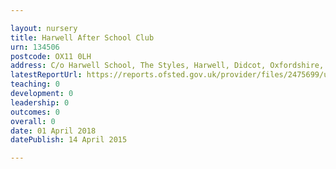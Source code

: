 ```yaml
---

layout: nursery
title: Harwell After School Club
urn: 134506
postcode: OX11 0LH
address: C/o Harwell School, The Styles, Harwell, Didcot, Oxfordshire, OX11 0LH
latestReportUrl: https://reports.ofsted.gov.uk/provider/files/2475699/urn/134506.pdf
teaching: 0
development: 0
leadership: 0
outcomes: 0
overall: 0
date: 01 April 2018 
datePublish: 14 April 2015

---
```

